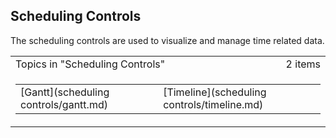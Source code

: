 ## Scheduling Controls

The scheduling controls are used to visualize and manage time related data.

<table cellpadding="0" cellspacing="0" width="100%" class="cdclvSuggestTable">

<tbody>

<tr>

<td width="100%" class="cdclvSuggestTitle">Topics in "Scheduling Controls"</td>

<td class="cdclvSuggestTitle"><nobr>2 items</nobr></td>

</tr>

<tr>

<td class="cdclvCategoryCont" colspan="2">

<table cellpadding="0" cellspacing="0" width="100%">

<tbody>

<tr>

<td valign="top" class="cdclvCategoryCol1">[Gantt](scheduling controls/gantt.md)</td>

<td valign="top" class="cdclvCategoryCol2">[Timeline](scheduling controls/timeline.md)</td>

</tr>

</tbody>

</table>

</td>

</tr>

</tbody>

</table>